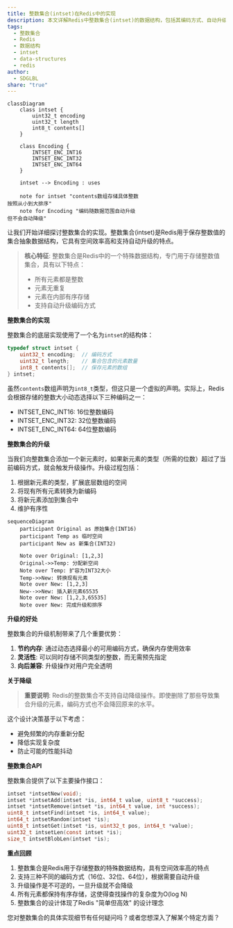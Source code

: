 ```yaml
---
title: 整数集合(intset)在Redis中的实现
description: 本文详解Redis中整数集合(intset)的数据结构，包括其编码方式、自动升级机制及使用场景。
tags:
  - 整数集合
  - Redis
  - 数据结构
  - intset
  - data-structures
  - redis
author:
  - SDGLBL
share: "true"
---
```


```mermaid
classDiagram
    class intset {
        uint32_t encoding
        uint32_t length
        int8_t contents[]
    }
    
    class Encoding {
        INTSET_ENC_INT16
        INTSET_ENC_INT32
        INTSET_ENC_INT64
    }
    
    intset --> Encoding : uses
    
    note for intset "contents数组存储具体整数
按照从小到大排序"
    note for Encoding "编码随数据范围自动升级
但不会自动降级"

```

让我们开始详细探讨整数集合的实现。整数集合(intset)是Redis用于保存整数值的集合抽象数据结构，它具有空间效率高和支持自动升级的特点。

> **核心特征**: 整数集合是Redis中的一个特殊数据结构，专门用于存储整数值集合，具有以下特点：
> - 所有元素都是整数
> - 元素无重复
> - 元素在内部有序存储
> - 支持自动升级编码方式

**整数集合的实现**

整数集合的底层实现使用了一个名为`intset`的结构体：

```c
typedef struct intset {
    uint32_t encoding;  // 编码方式
    uint32_t length;    // 集合包含的元素数量
    int8_t contents[];  // 保存元素的数组
} intset;
```

虽然`contents`数组声明为`int8_t`类型，但这只是一个虚拟的声明。实际上，Redis会根据存储的整数大小动态选择以下三种编码之一：

- INTSET_ENC_INT16: 16位整数编码
- INTSET_ENC_INT32: 32位整数编码
- INTSET_ENC_INT64: 64位整数编码

**整数集合的升级**

当我们向整数集合添加一个新元素时，如果新元素的类型（所需的位数）超过了当前编码方式，就会触发升级操作。升级过程包括：

1. 根据新元素的类型，扩展底层数组的空间
2. 将现有所有元素转换为新编码
3. 将新元素添加到集合中
4. 维护有序性



```mermaid
sequenceDiagram
    participant Original as 原始集合(INT16)
    participant Temp as 临时空间
    participant New as 新集合(INT32)
    
    Note over Original: [1,2,3]
    Original->>Temp: 分配新空间
    Note over Temp: 扩容为INT32大小
    Temp->>New: 转换现有元素
    Note over New: [1,2,3]
    New-->>New: 插入新元素65535
    Note over New: [1,2,3,65535]
    Note over New: 完成升级和排序

```

**升级的好处**

整数集合的升级机制带来了几个重要优势：

1. **节约内存**: 通过动态选择最小的可用编码方式，确保内存使用效率
2. **灵活性**: 可以同时存储不同类型的整数，而无需预先指定
3. **向后兼容**: 升级操作对用户完全透明

**关于降级**

> **重要说明**: Redis的整数集合不支持自动降级操作。即使删除了那些导致集合升级的元素，编码方式也不会降回原来的水平。

这个设计决策基于以下考虑：
- 避免频繁的内存重新分配
- 降低实现复杂度
- 防止可能的性能抖动

**整数集合API**

整数集合提供了以下主要操作接口：

```c
intset *intsetNew(void);
intset *intsetAdd(intset *is, int64_t value, uint8_t *success);
intset *intsetRemove(intset *is, int64_t value, int *success);
uint8_t intsetFind(intset *is, int64_t value);
int64_t intsetRandom(intset *is);
uint8_t intsetGet(intset *is, uint32_t pos, int64_t *value);
uint32_t intsetLen(const intset *is);
size_t intsetBlobLen(intset *is);
```

**重点回顾**

1. 整数集合是Redis用于存储整数的特殊数据结构，具有空间效率高的特点
2. 支持三种不同的编码方式（16位、32位、64位），根据需要自动升级
3. 升级操作是不可逆的，一旦升级就不会降级
4. 所有元素都保持有序存储，这使得查找操作的复杂度为O(log N)
5. 整数集合的设计体现了Redis "简单但高效" 的设计理念

您对整数集合的具体实现细节有任何疑问吗？或者您想深入了解某个特定方面？